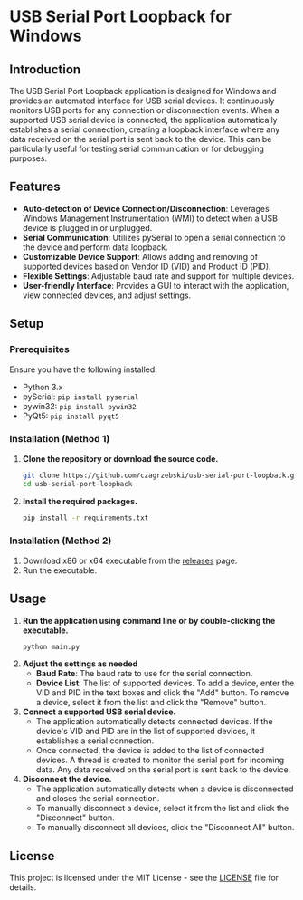 # USB Serial Port Loopback for Windows

## Introduction
The USB Serial Port Loopback application is designed for Windows and provides an automated interface for USB serial devices. It continuously monitors USB ports for any connection or disconnection events. When a supported USB serial device is connected, the application automatically establishes a serial connection, creating a loopback interface where any data received on the serial port is sent back to the device. This can be particularly useful for testing serial communication or for debugging purposes.

## Features
- **Auto-detection of Device Connection/Disconnection**: Leverages Windows Management Instrumentation (WMI) to detect when a USB device is plugged in or unplugged.
- **Serial Communication**: Utilizes pySerial to open a serial connection to the device and perform data loopback.
- **Customizable Device Support**: Allows adding and removing of supported devices based on Vendor ID (VID) and Product ID (PID).
- **Flexible Settings**: Adjustable baud rate and support for multiple devices.
- **User-friendly Interface**: Provides a GUI to interact with the application, view connected devices, and adjust settings.

## Setup

### Prerequisites
Ensure you have the following installed:
- Python 3.x
- pySerial: `pip install pyserial`
- pywin32: `pip install pywin32`
- PyQt5: `pip install pyqt5`

### Installation (Method 1)
1. **Clone the repository or download the source code.**
   ```bash
   git clone https://github.com/czagrzebski/usb-serial-port-loopback.git
   cd usb-serial-port-loopback
2. **Install the required packages.**
   ```bash
   pip install -r requirements.txt
   ```

### Installation (Method 2)
1. Download x86 or x64 executable from the [releases]() page.
2. Run the executable.

## Usage
1. **Run the application using command line or by double-clicking the executable.**
   ```bash
   python main.py
   ```
2. **Adjust the settings as needed**
    - **Baud Rate**: The baud rate to use for the serial connection.
    - **Device List**: The list of supported devices. To add a device, enter the VID and PID in the text boxes and click the "Add" button. To remove a device, select it from the list and click the "Remove" button.
3. **Connect a supported USB serial device.**
    - The application automatically detects connected devices. If the device's VID and PID are in the list of supported devices, it establishes a serial connection.
    - Once connected, the device is added to the list of connected devices. A thread is created to monitor the serial port for incoming data. Any data received on the serial port is sent back to the device.
4. **Disconnect the device.**
    - The application automatically detects when a device is disconnected and closes the serial connection.
    - To manually disconnect a device, select it from the list and click the "Disconnect" button.
    - To manually disconnect all devices, click the "Disconnect All" button.

## License
This project is licensed under the MIT License - see the [LICENSE](LICENSE) file for details.